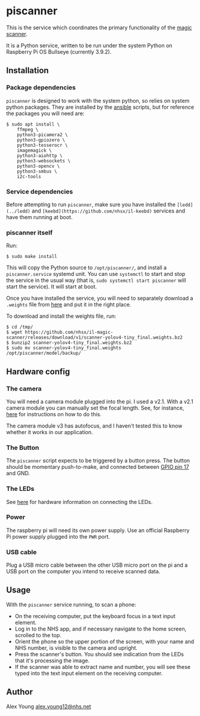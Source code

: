 # piscanner

This is the service which coordinates the primary functionality of the
[magic scanner](https://github.com/nhsx/il-magic-scanner).

It is a Python service, written to be run under the system Python on
Raspberry Pi OS Bullseye (currently 3.9.2).

## Installation

### Package dependencies

`piscanner` is designed to work with the system python, so relies on
system python packages.  They are installed by the
[ansible](../pi-ansible-config) scripts, but for reference the
packages you will need are:


```
$ sudo apt install \
	ffmpeg \
	python3-picamera2 \
	python3-gpiozero \
	python3-tesserocr \
	imagemagick \
	python3-aiohttp \
	python3-websockets \
	python3-opencv \
	python3-smbus \
	i2c-tools
```

### Service dependencies

Before attempting to run `piscanner`, make sure you have installed the
`[ledd](../ledd)` and `[keebd](https://github.com/nhsx/il-keebd)`
services and have them running at boot.

### piscanner itself

Run:

```
$ sudo make install
```

This will copy the Python source to `/opt/piscanner/`, and install a
`piscanner.service` systemd unit.  You can use `systemctl` to start
and stop the service in the usual way (that is, `sudo systemctl start
piscanner` will start the service).  It will start at boot.

Once you have installed the service, you will need to separately
download a `.weights` file from
[here](https://github.com/nhsx/il-magic-scanner/releases/tag/v1) and
put it in the right place.

To download and install the weights file, run:

```
$ cd /tmp/
$ wget https://github.com/nhsx/il-magic-scanner/releases/download/v1/scanner-yolov4-tiny_final.weights.bz2
$ bunzip2 scanner-yolov4-tiny_final.weights.bz2
$ sudo mv scanner-yolov4-tiny_final.weights /opt/piscanner/model/backup/
```

## Hardware config

### The camera

You will need a camera module plugged into the pi.  I used a v2.1.
With a v2.1 camera module you can manually set the focal length.  See,
for instance,
[here](https://projects.raspberrypi.org/en/projects/infrared-bird-box/6)
for instructions on how to do this.

The camera module v3 has autofocus, and I haven't tested this to know
whether it works in our application.

### The Button

The `piscanner` script expects to be triggered by a button press.  The
button should be momentary push-to-make, and connected between [GPIO
pin
17](https://projects.raspberrypi.org/en/projects/physical-computing/1) and GND.

### The LEDs

See [here](../ledd) for hardware information on connecting the LEDs.

### Power

The raspberry pi will need its own power supply.  Use an official
Raspberry Pi power supply plugged into the `PWR` port.

### USB cable

Plug a USB micro cable between the other USB micro port on the pi and
a USB port on the computer you intend to receive scanned data.

## Usage

With the `piscanner` service running, to scan a phone:

- On the receiving computer, put the keyboard focus in a text input
  element.
- Log in to the NHS app, and if necessary navigate to the home screen,
  scrolled to the top.
- Orient the phone so the upper portion of the screen, with your name
  and NHS number, is visible to the camera and upright.
- Press the scanner's button.  You should see indication from the LEDs
  that it's processing the image.
- If the scanner was able to extract name and number, you will see
  these typed into the text input element on the receiving computer.

## Author

Alex Young <alex.young12@nhs.net>
